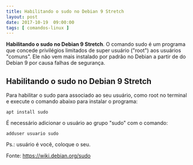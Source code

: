 ```yaml
---
title: Habilitando o sudo no Debian 9 Stretch 
layout: post
date: 2017-10-19  09:00:00
tags: [ comandos-linux ]
---
```

**Habilitando o sudo no Debian 9 Stretch**.  O comando sudo é um programa que concede privilégios limitados de super usuário ("root") aos usuários "comuns". Ele não vem mais instalado por padrão no Debian a partir de do Debian 9 por causa falhas de segurança.

## Habilitando o sudo no Debian 9 Stretch


Para habilitar o sudo para associado ao seu usuário, como root no terminal e execute o comando abaixo para instalar o programa:

	apt install sudo


 É necessário adicionar o usuário ao grupo "sudo" com o comando:

	adduser usuario sudo

Ps.: usuário é você, coloque o seu.


Fonte:
https://wiki.debian.org/sudo
